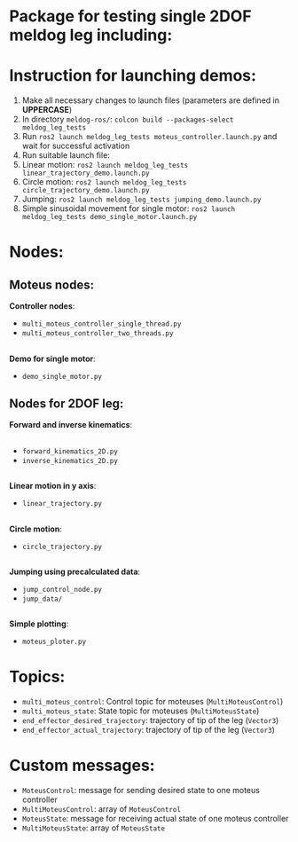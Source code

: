 # Package for testing single 2DOF meldog leg including:

# Instruction for launching demos:
1. Make all necessary changes to launch files (parameters are defined in __UPPERCASE__)
2. In directory ```meldog-ros/```: ```colcon build --packages-select meldog_leg_tests```
3. Run ```ros2 launch meldog_leg_tests moteus_controller.launch.py``` and wait for successful activation
4. Run suitable launch file:
  1. Linear motion: ```ros2 launch meldog_leg_tests linear_trajectory_demo.launch.py```
  2. Circle motion: ```ros2 launch meldog_leg_tests circle_trajectory_demo.launch.py```
  3. Jumping: ```ros2 launch meldog_leg_tests jumping_demo.launch.py```
  4. Simple sinusoidal movement for single motor: ```ros2 launch meldog_leg_tests demo_single_motor.launch.py```

# Nodes:

## Moteus nodes:
__Controller nodes__:
- ```multi_moteus_controller_single_thread.py```
- ```multi_moteus_controller_two_threads.py```
##
__Demo for single motor__:
- ```demo_single_motor.py```
## Nodes for 2DOF leg:
__Forward and inverse kinematics__:
##
- ```forward_kinematics_2D.py```
- ```inverse_kinematics_2D.py```
##
__Linear motion in y axis__:

- ```linear_trajectory.py```
##
__Circle motion__:

- ```circle_trajectory.py```
##
__Jumping using precalculated data__:

- ```jump_control_node.py```
- ```jump_data/```
##
__Simple plotting__:

- ```moteus_ploter.py```

# Topics:
-  ```multi_moteus_control```: Control topic for moteuses (```MultiMoteusControl```)
-  ```multi_moteus_state```: State topic for moteuses (```MultiMoteusState```)
-  ```end_effector_desired_trajectory```: trajectory of tip of the leg (```Vector3```)
-  ```end_effector_actual_trajectory```: trajectory of tip of the leg (```Vector3```)
# Custom messages:
-  ```MoteusControl```: message for sending desired state to one moteus controller
-  ```MultiMoteusControl```: array of ```MoteusControl```
-  ```MoteusState```: message for receiving actual state of one moteus controller
-  ```MultiMoteusState```: array of ```MoteusState```
